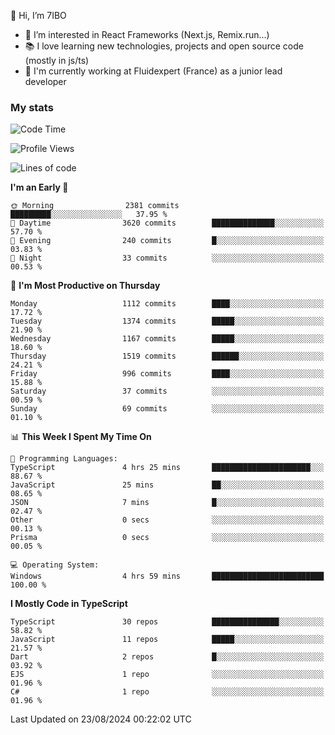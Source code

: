 👋 Hi, I’m 7IBO

- 👀 I’m interested in React Frameworks (Next.js, Remix.run...)
- 📚 I love learning new technologies, projects and open source code (mostly in js/ts)
- 💼 I'm currently working at Fluidexpert (France) as a junior lead developer

### My stats
<!--START_SECTION:waka-->
![Code Time](http://img.shields.io/badge/Code%20Time-735%20hrs%201%20min-blue)

![Profile Views](http://img.shields.io/badge/Profile%20Views-0-blue)

![Lines of code](https://img.shields.io/badge/From%20Hello%20World%20I%27ve%20Written-7.1%20million%20lines%20of%20code-blue)

**I'm an Early 🐤** 

```text
🌞 Morning                2381 commits        █████████░░░░░░░░░░░░░░░░   37.95 % 
🌆 Daytime                3620 commits        ██████████████░░░░░░░░░░░   57.70 % 
🌃 Evening                240 commits         █░░░░░░░░░░░░░░░░░░░░░░░░   03.83 % 
🌙 Night                  33 commits          ░░░░░░░░░░░░░░░░░░░░░░░░░   00.53 % 
```
📅 **I'm Most Productive on Thursday** 

```text
Monday                   1112 commits        ████░░░░░░░░░░░░░░░░░░░░░   17.72 % 
Tuesday                  1374 commits        █████░░░░░░░░░░░░░░░░░░░░   21.90 % 
Wednesday                1167 commits        █████░░░░░░░░░░░░░░░░░░░░   18.60 % 
Thursday                 1519 commits        ██████░░░░░░░░░░░░░░░░░░░   24.21 % 
Friday                   996 commits         ████░░░░░░░░░░░░░░░░░░░░░   15.88 % 
Saturday                 37 commits          ░░░░░░░░░░░░░░░░░░░░░░░░░   00.59 % 
Sunday                   69 commits          ░░░░░░░░░░░░░░░░░░░░░░░░░   01.10 % 
```


📊 **This Week I Spent My Time On** 

```text
💬 Programming Languages: 
TypeScript               4 hrs 25 mins       ██████████████████████░░░   88.67 % 
JavaScript               25 mins             ██░░░░░░░░░░░░░░░░░░░░░░░   08.65 % 
JSON                     7 mins              █░░░░░░░░░░░░░░░░░░░░░░░░   02.47 % 
Other                    0 secs              ░░░░░░░░░░░░░░░░░░░░░░░░░   00.13 % 
Prisma                   0 secs              ░░░░░░░░░░░░░░░░░░░░░░░░░   00.05 % 

💻 Operating System: 
Windows                  4 hrs 59 mins       █████████████████████████   100.00 % 
```

**I Mostly Code in TypeScript** 

```text
TypeScript               30 repos            ███████████████░░░░░░░░░░   58.82 % 
JavaScript               11 repos            █████░░░░░░░░░░░░░░░░░░░░   21.57 % 
Dart                     2 repos             █░░░░░░░░░░░░░░░░░░░░░░░░   03.92 % 
EJS                      1 repo              ░░░░░░░░░░░░░░░░░░░░░░░░░   01.96 % 
C#                       1 repo              ░░░░░░░░░░░░░░░░░░░░░░░░░   01.96 % 
```




 Last Updated on 23/08/2024 00:22:02 UTC
<!--END_SECTION:waka-->
